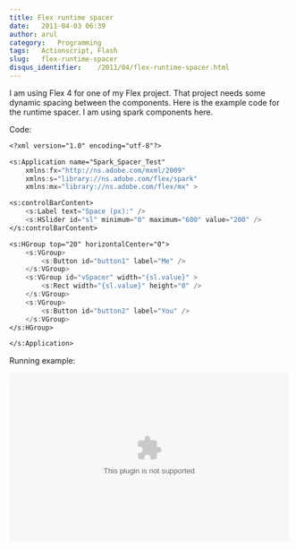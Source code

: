 ```yaml
---
title: Flex runtime spacer
date:   2011-04-03 06:39
author: arul
category:   Programming
tags:   Actionscript, Flash
slug:   flex-runtime-spacer
disqus_identifier:    /2011/04/flex-runtime-spacer.html
---
```


I am using Flex 4 for one of my Flex project. That project needs some
dynamic spacing between the components. Here is the example code for the
runtime spacer. I am using spark components here.

Code:

``` flex
<?xml version="1.0" encoding="utf-8"?>

<s:Application name="Spark_Spacer_Test"
    xmlns:fx="http://ns.adobe.com/mxml/2009"
    xmlns:s="library://ns.adobe.com/flex/spark"
    xmlns:mx="library://ns.adobe.com/flex/mx" >

<s:controlBarContent>
    <s:Label text="Space (px):" />
    <s:HSlider id="sl" minimum="0" maximum="600" value="200" />
</s:controlBarContent>

<s:HGroup top="20" horizontalCenter="0">
    <s:VGroup>
        <s:Button id="button1" label="Me" />
    </s:VGroup>
    <s:VGroup id="vSpacer" width="{sl.value}" >
        <s:Rect width="{sl.value}" height="0" />
    </s:VGroup>
    <s:VGroup>
        <s:Button id="button2" label="You" />
    </s:VGroup>
</s:HGroup>

</s:Application>
```

Running example:

<embed src="https://files.arulraj.net/code/flash/example/RuntimeSpacer.swf" width="500" height="300"></embed>
